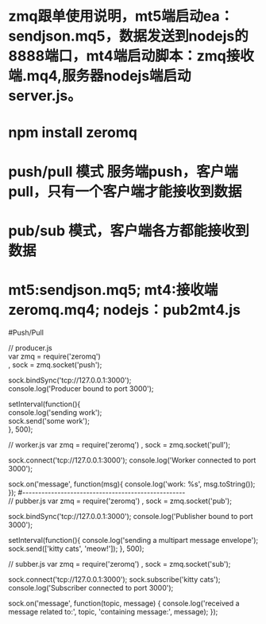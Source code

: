 # zmq跟单使用说明，mt5端启动ea：sendjson.mq5，数据发送到nodejs的8888端口，mt4端启动脚本：zmq接收端.mq4,服务器nodejs端启动server.js。 
# npm install zeromq  
# push/pull 模式 服务端push，客户端pull，只有一个客户端才能接收到数据  
# pub/sub 模式，客户端各方都能接收到数据
# mt5:sendjson.mq5; mt4:接收端zeromq.mq4; nodejs：pub2mt4.js

#Push/Pull  

// producer.js  
var zmq = require('zeromq')  
  , sock = zmq.socket('push');  

sock.bindSync('tcp://127.0.0.1:3000');  
console.log('Producer bound to port 3000');  

setInterval(function(){  
  console.log('sending work');  
  sock.send('some work');  
}, 500);  

// worker.js
var zmq = require('zeromq')
  , sock = zmq.socket('pull');

sock.connect('tcp://127.0.0.1:3000');
console.log('Worker connected to port 3000');

sock.on('message', function(msg){
  console.log('work: %s', msg.toString());
});
#---------------------------------------------------   
// pubber.js
var zmq = require('zeromq')
  , sock = zmq.socket('pub');

sock.bindSync('tcp://127.0.0.1:3000');
console.log('Publisher bound to port 3000');

setInterval(function(){
  console.log('sending a multipart message envelope');
  sock.send(['kitty cats', 'meow!']);
}, 500);

// subber.js
var zmq = require('zeromq')
  , sock = zmq.socket('sub');

sock.connect('tcp://127.0.0.1:3000');
sock.subscribe('kitty cats');
console.log('Subscriber connected to port 3000');

sock.on('message', function(topic, message) {
  console.log('received a message related to:', topic, 'containing message:', message);
});
